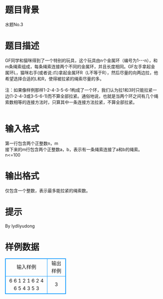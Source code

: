 # 

 
 # 题目背景 
水题No.3 

 
 # 题目描述 
GF同学和猫咪得到了一个特别的玩具，这个玩具由n个金属环（编号为1---n），和m条绳索组成，每条绳索连接两个不同的金属环，并且长度相同。GF左手拿起金属环L，猫咪右手(或者说:爪)拿起金属环R（L不等于R），然后尽量的向两边拉，他希望选择合适的L和R，使得被拉紧的绳索尽量的多。&nbsp;<BR><BR>注：如果像样例那样1-2-4-3-5-6-1构成了一个环，我们认为拉1和3时只能拉紧一边(1-2-4-3或3-5-6-1)而不算全部拉紧。通俗地说，也就是当两个环之间有几个绳索数相等的连接方法时，只算其中一条连接方法拉紧，不算全部拉紧。<BR><BR> 

 
 # 输入格式 
第一行包含两个正整数n，m<BR>接下来的m行包含两个正整数a，b，表示有一条绳索连接了a和b的绳索。<BR>n&lt;=100 

 
 # 输出格式 
仅包含一个整数，表示最多能拉紧的绳索数。 

 
 # 提示 
By&nbsp;lydliyudong 
# 样例数据
<style>
        table,table tr th, table tr td { border:1px solid #0094ff; }
        table { width: 200px; min-height: 25px; line-height: 25px; text-align: center; border-collapse: collapse;}   
    </style>
<table>
	<tr>
		<td>输入样例</td>
		<td>输出样例</td>
	</tr>
<tr><td>6 6
1 2
1 6
2 4
6 5
4 3
5 3</td><td>3</td></tr></table>
